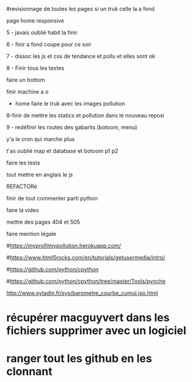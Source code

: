 #revisionnage de toutes les pages si un truk celle la a fond

page home responsive

5 - javais oublié habit la finir

6 - finir a fond coupe pour ce soir

7 - dissoc les js et css de tendance et pollu et elles sont ok

8 - Finir tous les textes

faire un bottom

finir machine a o

-  home faire le truk avec les images pollution

8-finir de mettre les statics et pollution dans le nouveau reposi

9 - redéfinir les routes des gabarits (botoom, menu)

y'a le cron qui marche plus

t'as oublié map et database et botoom p1 p2

faire les tests

tout mettre en anglais le js

REFACTORé

finir de tout commenter parti python 

faire la video

mettre des pages 404 et 505

faire mention légale






#https://myprofilmypollution.herokuapp.com/

#https://www.html5rocks.com/en/tutorials/getusermedia/intro/

#https://github.com/python/cpython

#https://github.com/python/cpython/tree/master/Tools/pynche

 http://www.sytadin.fr/sys/barometre_courbe_cumul.jsp.html














# récupérer macguyvert dans les fichiers supprimer avec un logiciel 

# ranger tout les github en les clonnant

